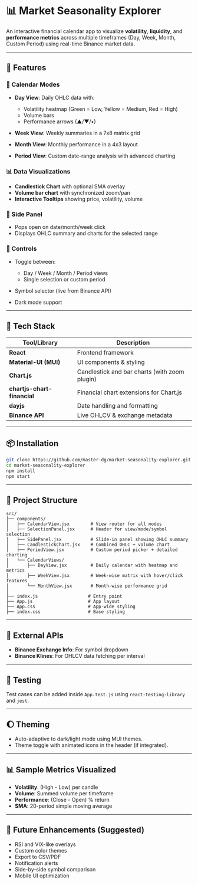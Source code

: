 # 📊 Market Seasonality Explorer

An interactive financial calendar app to visualize **volatility**, **liquidity**, and **performance metrics** across multiple timeframes (Day, Week, Month, Custom Period) using real-time Binance market data.

---

## 🚀 Features

### 📆 Calendar Modes

* **Day View**: Daily OHLC data with:

  * Volatility heatmap (Green = Low, Yellow = Medium, Red = High)
  * Volume bars
  * Performance arrows (▲/▼/•)
* **Week View**: Weekly summaries in a 7x8 matrix grid
* **Month View**: Monthly performance in a 4x3 layout
* **Period View**: Custom date-range analysis with advanced charting

### 📊 Data Visualizations

* **Candlestick Chart** with optional SMA overlay
* **Volume bar chart** with synchronized zoom/pan
* **Interactive Tooltips** showing price, volatility, volume

### 📂 Side Panel

* Pops open on date/month/week click
* Displays OHLC summary and charts for the selected range

### 🧭 Controls

* Toggle between:

  * Day / Week / Month / Period views
  * Single selection or custom period
* Symbol selector (live from Binance API)
* Dark mode support

---

## 💠 Tech Stack

| Tool/Library                | Description                                   |
| --------------------------- | --------------------------------------------- |
| **React**                   | Frontend framework                            |
| **Material-UI (MUI)**       | UI components & styling                       |
| **Chart.js**                | Candlestick and bar charts (with zoom plugin) |
| **chartjs-chart-financial** | Financial chart extensions for Chart.js       |
| **dayjs**                   | Date handling and formatting                  |
| **Binance API**             | Live OHLCV & exchange metadata                |

---

## 📦 Installation

```bash
git clone https://github.com/master-dg/market-seasonality-explorer.git
cd market-seasonality-explorer
npm install
npm start
```

---

## 📁 Project Structure

```
src/
├── components/
│   ├── CalendarView.jsx        # View router for all modes
│   ├── SelectionPanel.jsx      # Header for view/mode/symbol selection
│   ├── SidePanel.jsx           # Slide-in panel showing OHLC summary
│   ├── CandlestickChart.jsx    # Combined OHLC + volume chart
│   ├── PeriodView.jsx          # Custom period picker + detailed charting
│   └── CalendarViews/
│       ├── DayView.jsx         # Daily calendar with heatmap and metrics
│       ├── WeekView.jsx        # Week-wise matrix with hover/click features
│       └── MonthView.jsx       # Month-wise performance grid
│
├── index.js                   # Entry point
├── App.js                     # App layout
├── App.css                    # App-wide styling
├── index.css                  # Base styling
```

---

## 🔌 External APIs

* **Binance Exchange Info**: For symbol dropdown
* **Binance Klines**: For OHLCV data fetching per interval

---

## 🧪 Testing

Test cases can be added inside `App.test.js` using `react-testing-library` and `jest`.

---

## 🌔 Theming

* Auto-adaptive to dark/light mode using MUI themes.
* Theme toggle with animated icons in the header (if integrated).

---

## 📊 Sample Metrics Visualized

* **Volatility**: (High - Low) per candle
* **Volume**: Summed volume per timeframe
* **Performance**: (Close - Open) % return
* **SMA**: 20-period simple moving average

---

## 🚣 Future Enhancements (Suggested)

* RSI and VIX-like overlays
* Custom color themes
* Export to CSV/PDF
* Notification alerts
* Side-by-side symbol comparison
* Mobile UI optimization

